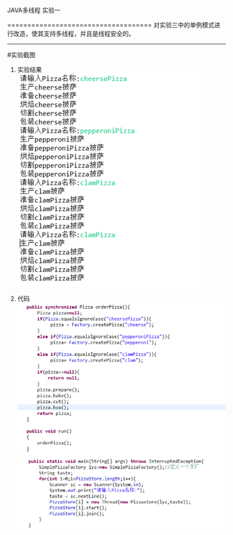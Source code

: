 JAVA多线程
实验一

====================================
对实验三中的单例模式进行改造，使其支持多线程，并且是线程安全的。

---------------------------------------------------------------------------------
#实验截图
1. 实验结果
![](https://github.com/123012015163/-/blob/master/ChocolateThread/img/结果.png)

1. 代码
![](https://github.com/123012015163/-/blob/master/ChocolateThread/img/重要代码.png)
![](https://github.com/123012015163/-/blob/master/ChocolateThread/img/重要代码2.png)
